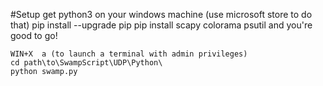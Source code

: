 #Setup
get python3 on your windows machine (use microsoft store to do that)
pip install --upgrade pip
pip install scapy colorama psutil
and you're good to go!

```
WIN+X  a (to launch a terminal with admin privileges)
cd path\to\SwampScript\UDP\Python\
python swamp.py
```